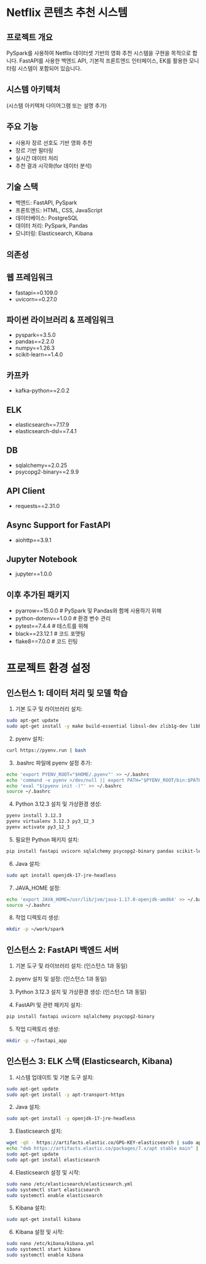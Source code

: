 # Netflix 콘텐츠 추천 시스템

## 프로젝트 개요
PySpark를 사용하여 Netflix 데이터셋 기반의 영화 추천 시스템을 구현을 목적으로 합니다.
FastAPI를 사용한 백엔드 API, 기본적 프론트엔드 인터페이스, EK를 활용한 모니터링 시스템이 포함되어 있습니다.

## 시스템 아키텍처
(시스템 아키텍처 다이어그램 또는 설명 추가)

## 주요 기능
- 사용자 장르 선호도 기반 영화 추천
- 장르 기반 필터링
- 실시간 데이터 처리 
- 추천 결과 시각화(for 데이터 분석)

## 기술 스택
- 백엔드: FastAPI, PySpark
- 프론트엔드: HTML, CSS, JavaScript
- 데이터베이스: PostgreSQL
- 데이터 처리: PySpark, Pandas
- 모니터링: Elasticsearch, Kibana

## 의존성


## 웹 프레임워크

-   fastapi==0.109.0
-   uvicorn==0.27.0

## 파이썬 라이브러리 & 프레임워크

-   pyspark==3.5.0
-   pandas==2.2.0
-   numpy==1.26.3
-   scikit-learn==1.4.0

## 카프카

-   kafka-python==2.0.2

## ELK

-   elasticsearch==7.17.9
-   elasticsearch-dsl==7.4.1

## DB

-   sqlalchemy==2.0.25
-   psycopg2-binary==2.9.9

## API Client

-   requests==2.31.0

## Async Support for FastAPI

-   aiohttp==3.9.1

## Jupyter Notebook

-   jupyter==1.0.0

## 이후 추가된 패키지

-   pyarrow==15.0.0 # PySpark 및 Pandas와 함께 사용하기 위해
-   python-dotenv==1.0.0 # 환경 변수 관리
-   pytest==7.4.4 # 테스트를 위해
-   black==23.12.1 # 코드 포맷팅
-   flake8==7.0.0 # 코드 린팅

# 프로젝트 환경 설정

## 인스턴스 1: 데이터 처리 및 모델 학습

1. 기본 도구 및 라이브러리 설치:

```bash
sudo apt-get update
sudo apt-get install -y make build-essential libssl-dev zlib1g-dev libbz2-dev libreadline-dev libsqlite3-dev wget curl llvm libncursesw5-dev xz-utils tk-dev libxml2-dev libxmlsec1-dev libffi-dev liblzma-dev
```

2. pyenv 설치:

```bash
curl https://pyenv.run | bash
```

3. .bashrc 파일에 pyenv 설정 추가:

```bash
echo 'export PYENV_ROOT="$HOME/.pyenv"' >> ~/.bashrc
echo 'command -v pyenv >/dev/null || export PATH="$PYENV_ROOT/bin:$PATH"' >> ~/.bashrc
echo 'eval "$(pyenv init -)"' >> ~/.bashrc
source ~/.bashrc
```

4. Python 3.12.3 설치 및 가상환경 생성:

```bash
pyenv install 3.12.3
pyenv virtualenv 3.12.3 py3_12_3
pyenv activate py3_12_3
```

5. 필요한 Python 패키지 설치:

```bash
pip install fastapi uvicorn sqlalchemy psycopg2-binary pandas scikit-learn pyspark
```

6. Java 설치:

```bash
sudo apt install openjdk-17-jre-headless
```

7. JAVA_HOME 설정:

```bash
echo 'export JAVA_HOME=/usr/lib/jvm/java-1.17.0-openjdk-amd64' >> ~/.bashrc
source ~/.bashrc
```

8. 작업 디렉토리 생성:

```bash
mkdir -p ~/work/spark
```

## 인스턴스 2: FastAPI 백엔드 서버

1. 기본 도구 및 라이브러리 설치: (인스턴스 1과 동일)

2. pyenv 설치 및 설정: (인스턴스 1과 동일)

3. Python 3.12.3 설치 및 가상환경 생성: (인스턴스 1과 동일)

4. FastAPI 및 관련 패키지 설치:

```bash
pip install fastapi uvicorn sqlalchemy psycopg2-binary
```

5. 작업 디렉토리 생성:

```bash
mkdir -p ~/fastapi_app
```

## 인스턴스 3: ELK 스택 (Elasticsearch, Kibana)

1. 시스템 업데이트 및 기본 도구 설치:

```bash
sudo apt-get update
sudo apt-get install -y apt-transport-https
```

2. Java 설치:

```bash
sudo apt-get install -y openjdk-17-jre-headless
```

3. Elasticsearch 설치:

```bash
wget -qO - https://artifacts.elastic.co/GPG-KEY-elasticsearch | sudo apt-key add -
echo "deb https://artifacts.elastic.co/packages/7.x/apt stable main" | sudo tee /etc/apt/sources.list.d/elastic-7.x.list
sudo apt-get update
sudo apt-get install elasticsearch
```

4. Elasticsearch 설정 및 시작:

```bash
sudo nano /etc/elasticsearch/elasticsearch.yml
sudo systemctl start elasticsearch
sudo systemctl enable elasticsearch
```

5. Kibana 설치:

```bash
sudo apt-get install kibana
```

6. Kibana 설정 및 시작:

```bash
sudo nano /etc/kibana/kibana.yml
sudo systemctl start kibana
sudo systemctl enable kibana
```

